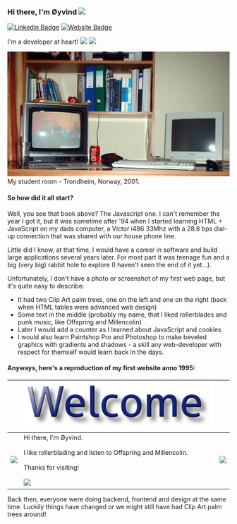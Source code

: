 ### Hi there, I'm Øyvind <img src="https://media.giphy.com/media/hvRJCLFzcasrR4ia7z/giphy.gif" width="25px">

[![Linkedin Badge](https://img.shields.io/badge/-LinkedIn-0e76a8?style=flat-square&logo=Linkedin&logoColor=white)](https://linkedin.com/in/oyvindhansen)
[![Website Badge](https://img.shields.io/badge/Website-3b5998?style=flat-square&logo=google-chrome&logoColor=white)](https://500px.com/p/oyvindhansenphotography)

I'm a developer at heart! <img src="https://media.giphy.com/media/3Ii2SW00oLZ8k/giphy.gif" width="25px" /> <img src="https://media.giphy.com/media/OsxEuns6kqXIY/giphy.gif" width="25px" />

![](https://github.com/oyve/oyve/blob/main/studentroom.jpg?raw=true)
My student room - Trondheim, Norway, 2001.

#### So how did it all start?

Well, you see that book above? The Javascript one. I can't remember the year I got it, but it was sometime after '94 when I started learning HTML + JavaScript on my dads computer, a Victor i486 33Mhz with a 28.8 bps dial-up connection that was shared with our house phone line.

Little did I know, at that time, I would have a career in software and build large applications several years later. For most part it was teenage fun and a big (very big) rabbit hole to explore (I haven't seen the end of it yet...).

Unfortunately, I don't have a photo or screenshot of my first web page, but it's quite easy to describe:
* It had two Clip Art palm trees, one on the left and one on the right (back when HTML tables were advanced web design)
* Some text in the middle (probably my name, that I liked rollerblades and punk music, like Offspring and Millencolin)
* Later I would add a counter as I learned about JavaScript and cookies
* I would also learn Paintshop Pro and Photoshop to make beveled graphics with gradients and shadows - a skill any web-developer with respect for themself would learn back in the days.

#### Anyways, here's a reproduction of my first website anno 1995:

&nbsp; | <img src="https://github.com/oyve/oyve/blob/main/welcome.png" /> | &nbsp;
------------ | ------------- | -------------
<img src="https://media.giphy.com/media/8YZxEPB3ljGCi2oJ4R/giphy.gif" width="200px" /> | Hi there, I'm Øyvind.<br /><br />I like rollerblading and listen to Offspring and Millencolin.<br /><br />Thanks for visiting!<br /><br /> ![](https://visitor-badge.glitch.me/badge?page_id=oyve) | <img src="https://media.giphy.com/media/8YZxEPB3ljGCi2oJ4R/giphy.gif" width="200px" />

Back then, everyone were doing backend, frontend and design at the same time. Luckily things have changed or we might still have had Clip Art palm trees around!



<!--
<img height="180em" src="https://github-readme-stats.vercel.app/api?username=oyve&show_icons=true&hide_border=true&&count_private=true&include_all_commits=true" />

**oyve/oyve** is a ✨ _special_ ✨ repository because its `README.md` (this file) appears on your GitHub profile.

Here are some ideas to get you started:

- 🔭 I’m currently working on ...
- 🌱 I’m currently learning ...
- 👯 I’m looking to collaborate on ...
- 🤔 I’m looking for help with ...
- 💬 Ask me about ...
- 📫 How to reach me: ...
- 😄 Pronouns: ...
- ⚡ Fun fact: ...
-->
